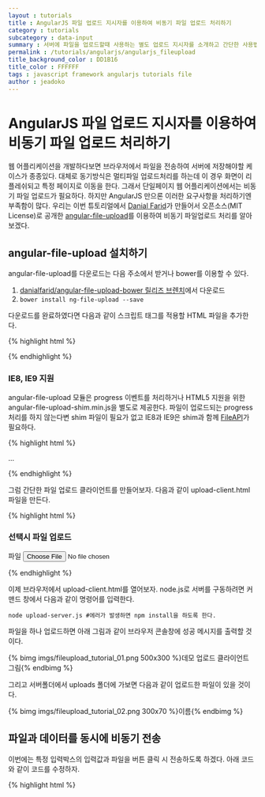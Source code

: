 ```yaml
---
layout : tutorials
title : AngularJS 파일 업로드 지시자를 이용하여 비동기 파일 업로드 처리하기
category : tutorials
subcategory : data-input
summary : 서버에 파일을 업로드할때 사용하는 별도 업로드 지시자를 소개하고 간단한 사용법을 익혀봅니다.
permalink : /tutorials/angularjs/angularjs_fileupload
title_background_color : DD1B16
title_color : FFFFFF
tags : javascript framework angularjs tutorials file
author : jeadoko
---
```


# AngularJS 파일 업로드 지시자를 이용하여 비동기 파일 업로드 처리하기
웹 어플리케이션을 개발하다보면 브라우저에서 파일을 전송하여 서버에 저장해야할 케이스가 종종있다. 대체로 동기방식은 멀티파일 업로드처리를 하는데 이 경우 화면이 리플레쉬되고 특정 페이지로 이동을 한다. 그래서 단일페이지 웹 어플리케이션에서는 비동기 파일 업로드가 필요하다. 하지만 AngularJS 만으론 이러한 요구사항을 처리하기엔 부족함이 많다. 우리는 이번 튜토리얼에서 [Danial Farid](https://github.com/danialfarid)가 만들어서 오픈소스(MIT License)로 공개한 [angular-file-upload](https://github.com/danialfarid/angular-file-upload)를 이용하여 비동기 파일업로드 처리를 알아보겠다.

## angular-file-upload 설치하기

angular-file-upload를 다운로드는 다음 주소에서 받거나 bower를 이용할 수 있다.

1. [danialfarid/angular-file-upload-bower 릴리즈 브렌치](https://github.com/danialfarid/angular-file-upload-bower/releases)에서 다운로드
2. ```bower install ng-file-upload --save```

다운로드를 완료하였다면 다음과 같이 스크립트 태그를 적용할 HTML 파일을 추가한다.

{% highlight html %}
<!-- 최신 브라우저는 progress 이벤트를 사용하기위해서 필요하고 구 브라우저(IE8과 같은)는 HTML5 업로드 기능을 위해서 필요하다. -->
<script src="angular-file-upload-shim.min.js"></script> 
<script src="angular.min.js"></script>
<script src="angular-file-upload.min.js"></script>
{% endhighlight %}

### IE8, IE9 지원

angular-file-upload 모듈은 progress 이벤트를 처리하거나 HTML5 지원을 위한 angular-file-upload-shim.min.js을 별도로 제공한다. 파일이 업로드되는 progress처리를 하지 않는다변 shim 파일이 필요가 없고 IE8과 IE9은 shim과 함께 [FileAPI](https://github.com/mailru/FileAPI)가 필요하다.

{% highlight html %}
<script>
    //IE8과 IE9을 지원하기 위해서는 angular-file-upload-shim(.min).js 전에 작성이 필요하다.
    FileAPI = {
        //jsPath 또는 jsUrl 둘 중 원하는거 하나만 사용.
        jsPath: '/js/FileAPI.min.js/folder/', 
        jsUrl: 'yourcdn.com/js/FileAPI.min.js',

        //staticPath 또는 flashUrl 둘 중 원하는거 하나만 사용.
        staticPath: '/flash/FileAPI.flash.swf/folder/',
        flashUrl: 'yourcdn.com/js/FileAPI.flash.swf',

        //forceLoad: true, html5: false //HTML5 브라우저에서 디버그 하려면 설정
    }
</script>
<script src="angular-file-upload-shim.min.js"></script>...
{% endhighlight %}

그럼 간단한 파일 업로드 클라이언트를 만들어보자. 다음과 같이 upload-client.html 파일을 만든다.

{% highlight html %}
<!DOCTYPE html>
<html ng-app="demoApp">
  <head>
    <!-- 생략 -->
    <script src="libs/ng-file-upload/angular-file-upload-shim.min.js"></script>
    <script type="text/javascript" src="libs/angular/angular.min.js"></script>
    <script src="libs/ng-file-upload/angular-file-upload.min.js"></script> 
    <script>
      angular.module('demoApp', ['angularFileUpload'])
      //angularFileUpload 모듈을 사용하면 $upload 서비스를 주입받아 사용할 수 있다.
      .controller('mainCtrl', ['$scope','$upload', function ($scope, $upload) {

      }]);   
    </script>
  </head>
  <body>
    <div class="container" ng-controller="mainCtrl">
      <div class="row">
        <div class="col-xs-12 col-sm-12 col-md-12 col-lg-12">

        </div>
      </div>
    </div>
  </body>
</html>
{% endhighlight %}

## 파일업로드 서버 구성
파일 업로드를 하려면 업로드 서버가 있어야 한다. Java든 PHP든 어떠한 서버든 상관없지다. 본 튜토리얼에서는 node.js와 express.js로 파일 서버를 만들었다. 

파일 업로드 서버는 /upload와 /uploadWithData에 업로드 요청을 하면된다. 자세현 구현 코드는 [GitHub web-angular-sample 프로젝트의 fileupload Branch](https://github.com/jeado/web-angular-sample/tree/fileupload)에서 upload-server.js를 참고하기 바란다.

## 파일선택시 즉각 비동기 업로드
그럼 이제 실제 파일 업로드 처리를 해보자. upload-client.html에 다음과 같이 코드를 수정하자.

{% highlight html %}
    <!-- 생략 -->
    <script>
      angular.module('demoApp', ['angularFileUpload'])
      .controller('mainCtrl', ['$scope','$upload', function ($scope, $upload) {
        //파일이 선택되면 호출된다. 이때 $files인자를 통해 파일 데이터를 배열로 받아온다.
        $scope.onFileSelect = function($files) {
          for (var i = 0; i < $files.length; i++) {
            var file = $files[i];
            //$upload 서비스를 통해 실제 비동기 업로드를 수행한다. 이떄 HTTP 경로와 메소드 그리고 해당 파일 필드이름을 지정할 수 있다.
            $scope.upload = $upload.upload({
              url: '/upload',   //경로
              method: 'POST',   //메소드
              file:file,        //파일
              fileFormDataName : 'fileField1',  //필드이름
            }).success(function(data, status, headers, config) {
              //upload를 하고 성공시 콜백처리를 success 메소드를 통해 할 수 있다.
              console.log(data);
            });
          }
        };
      }]);   
    </script>
  </head>
  <body>
    <div class="container" ng-controller="mainCtrl">
      <div class="row">
        <div class="col-xs-12 col-sm-12 col-md-12 col-lg-12">
          <h3>선택시 파일 업로드</h3>
          <div class="example">
            <form role="form">
              <div class="form-group">
                <label>파일</label>
                <!-- file 타입에 ng-file-select 지시자를 사용하면 파일이 선택될 때 마다 호출할 표현식을 값으로 줄 수 있다. 여기선 $scope의 onFileSelect 메소드를 호출한다.-->
                <input type="file" ng-file-select="onFileSelect($files)">
              </div>
            </form>            
          </div>
        </div>
      </div>
    </div>
  </body>
</html>
{% endhighlight %}

이제 브라우저에서 upload-client.html를 열어보자. node.js로 서버를 구동하려면 커맨드 창에서 다음과 같이 명령어를 입력한다.

    node upload-server.js #에러가 발생하면 npm install을 하도록 한다.

파일을 하나 업로드하면 아래 그림과 같이 브라우저 콘솔창에 성공 메시지를 출력할 것이다.

{% bimg imgs/fileupload_tutorial_01.png 500x300 %}데모 업로드 클라이언트 그림{% endbimg %}

그리고 서버폴더에서 uploads 폴더에 가보면 다음과 같이 업로드한 파일이 있을 것이다.

{% bimg imgs/fileupload_tutorial_02.png 300x70 %}이름{% endbimg %}

## 파일과 데이터를 동시에 비동기 전송
이번에는 특정 입력박스의 입력값과 파일을 버튼 클릭 시 전송하도록 하겠다. 아래 코드와 같이 코드를 수정하자.

{% highlight html %}
<!DOCTYPE html>
<html ng-app="demoApp">
  <!-- 생략 -->
    <script src="libs/ng-file-upload/angular-file-upload-shim.min.js"></script>
    <script type="text/javascript" src="libs/angular/angular.min.js"></script>
    <script src="libs/ng-file-upload/angular-file-upload.min.js"></script> 
    <script>
      angular.module('demoApp', ['angularFileUpload'])
      .controller('mainCtrl', ['$scope','$upload', function ($scope, $upload) {
      //생략

      //파일을 선택하면 전송하기 전에 파일 데이터를 보관해두었다가 send 호출 시 upload 서비스를 이용하여 전송
      $scope.onFileSelect2 = function($files) {
        $scope.selectedFile = $files[0];
      };

      $scope.send = function () {
        if($scope.selectedFile !== undefined){
          $scope.upload = $upload.upload({
            url: '/uploadWithData',
            method: 'POST',
            file:$scope.selectedFile,
            //data 속성으로 별도의 데이터를 보냄.
            data : {
              email : $scope.email
            },
            fileFormDataName : 'fileField1',
          }).success(function(data, status, headers, config) {
            //서버에서 전송시 보낸 email을 그대로 응답 데이터로 전달함.
            $scope.successMsg = data.email+"로 전송 완료";
          });
        }
      };
      }]);   
    </script>
  </head>
  <body>
    <div class="container" ng-controller="mainCtrl">
      <div class="row">
        <div class="col-xs-12 col-sm-12 col-md-12 col-lg-12">
          <!-- 생략 -->
          <h3>버튼 클릭 시 입력데이터와 파일 전송</h3>
          <div class="example">
            <form role="form" name="uploadForm">
              <div class="form-group">
                <label>파일</label>
                <input type="file" ng-file-select="onFileSelect2($files)">
                <br>
                <label>이메일</label>
                <input type="email" ng-model="email" class="form-control" placeholder="이메일">
              </div>
              <!-- 버튼 클릭시 send 메소드 호출 -->
              <button type="button" class="btn btn-default" ng-click="send()" ng-disabled="selectedFile == undefined">button</button>
            </form>
            <br> 
            <!-- 전송 성공시 메시지 출력 -->          
            <div>
              {{ "{{ successMsg " }}}}
            </div>
          </div>
        </div>
      </div>
    </div>
  </body>
</html>
{% endhighlight %}

다시 브라우저에서 파일을 선택하고 이메일을 입력해보자. 이번에는 파일이 바로 전송되지 않을 것이다. button을 클릭하면 파일이 전송되는 것을 다음 그림과 같이 확인할 수 있다.

{% bimg imgs/fileupload_tutorial_03.png 600x350 %}이름{% endbimg %}

## References

- [angularjs official document](https://docs.angularjs.org/)
- [An AngularJS directive for file upload using HTML5 with FileAPI polyfill for unsupported browsers](https://github.com/danialfarid/angular-file-upload)
